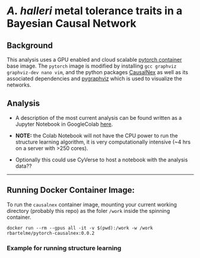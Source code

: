 # *A. halleri* metal tolerance traits in a Bayesian Causal Network

## Background
This analysis uses a GPU enabled and cloud scalable [pytorch container](https://hub.docker.com/layers/pytorch/pytorch/1.7.1-cuda11.0-cudnn8-runtime/images/sha256-db6086be92f439b918c96dc002f4cf40239e247f0b1b6c32e3fb36de70032bf9?context=explore) base image. The `pytorch` image is modified by installing `gcc graphviz graphviz-dev nano vim`, and the python packages [CausalNex](https://causalnex.readthedocs.io/) as well as its associated dependencies and [pygraphviz](https://pygraphviz.github.io/) which is used to visualize the networks.

## Analysis

* A description of the most current analysis can be found written as a Jupyter Notebook in GoogleColab <a href="https://colab.research.google.com/drive/1d20Y10vlsGxlDij7_6DbVazD_FA3XJd0?usp=sharing" target="_blank">here</a>. 
 
* **NOTE:** the Colab Notebook will not have the CPU power to run the structure learning algorithm, it is very computationally intensive (~4 hrs on a server with >250 cores).

* Optionally this could use CyVerse to host a notebook with the analysis data??

---

## Running Docker Container Image:

To run the `causalnex` container image, mounting your current working directory (probably this repo) as the foler `/work` inside the spinning container. 

`docker run --rm --gpus all -it -v $(pwd):/work -w /work rbartelme/pytorch-causalnex:0.0.2`

### Example for running structure learning



